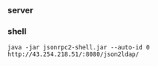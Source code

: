### server



### shell

	java -jar jsonrpc2-shell.jar --auto-id 0 http://43.254.218.51/:8080/json2ldap/